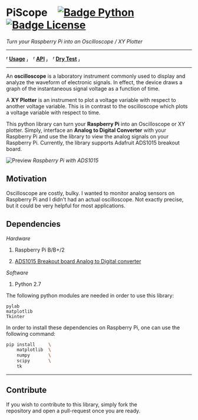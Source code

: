 # PiScope [![Badge Python]][Python] [![Badge License]][License]
*Turn your Raspberry Pi into an Oscilloscope / XY Plotter*

---

**⸢ [Usage] ⸥ ⸢ [API] ⸥ ⸢ [Dry Test] ⸥**

---

An **oscilloscope** is a laboratory instrument commonly used to display and analyze the waveform of electronic signals. In effect, the device draws a graph of the instantaneous signal voltage as a function of time.

A **XY Plotter** is an instrument to plot a voltage variable with respect to another voltage variable. This is in contrast to the oscilloscope which plots a voltage variable with respect to time.

This python library can turn your **Raspberry Pi** into an Oscilloscope or XY plotter. Simply, interface an **Analog to Digital Converter** with your Raspberry Pi and use the library to view the analog signals on your Raspberry Pi. Currently, the library supports Adafruit ADS1015 breakout board.


![Preview]
*Raspberry Pi with ADS1015*

## Motivation
Oscilloscope are costly, bulky. I wanted to monitor analog sensors on Raspberry Pi and I didn't had an actual oscilloscope. Not exactly precise, but it could be very helpful for most applications.

## Dependencies

*Hardware*

1. Raspberry Pi B/B+/2

2. [ADS1015 Breakout board Analog to Digital converter][ADS1015]

*Software*

1. Python 2.7

The following python modules are needed in order to use this library:

```
pylab
matplotlib
Tkinter
```

In order to install these dependencies on Raspberry Pi, one can use the following command:

```sh
pip install     \
    matplotlib  \
    numpy       \
    scipy       \
    tk
```

---

## Contribute

If you wish to contribute to this library, simply fork the <br>
repository and open a pull-request once you are ready.


<!----------------------------------------------------------------------------->

[License]: ./LICENSE
[API]: Documentation/API.md
[Dry Test]: Documentation/Test.md
[Usage]: Documentation/Usage.md

[Badge License]: https://img.shields.io/badge/License-MIT-yellow.svg
[Badge Python]: https://img.shields.io/badge/Python-3776AB?logo=python&logoColor=white

[Python]: https://www.python.org/

[Raspberry Pi & Python]: https://github.com/adafruit/Adafruit-Raspberry-Pi-Python-Code
[ADC Breakouts]: https://learn.adafruit.com/adafruit-4-channel-adc-breakouts/
[Configuring I2C]: https://learn.adafruit.com/adafruits-raspberry-pi-lesson-4-gpio-setup/configuring-i2c
[ADS1015]: http://www.adafruit.com/product/1083
[Preview]: https://learn.adafruit.com/system/guides/images/000/000/195/medium800/summary.jpg
